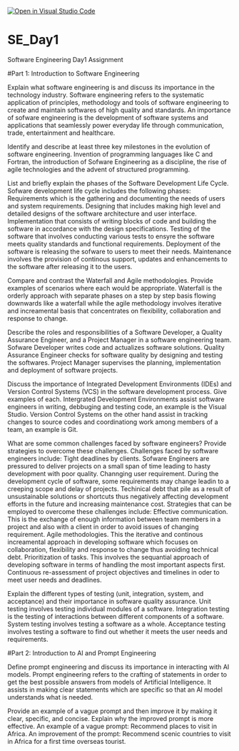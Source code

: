 [![Open in Visual Studio Code](https://classroom.github.com/assets/open-in-vscode-2e0aaae1b6195c2367325f4f02e2d04e9abb55f0b24a779b69b11b9e10269abc.svg)](https://classroom.github.com/online_ide?assignment_repo_id=15874849&assignment_repo_type=AssignmentRepo)
# SE_Day1
Software Engineering Day1 Assignment

#Part 1: Introduction to Software Engineering

Explain what software engineering is and discuss its importance in the technology industry.
Software engineering refers to the systematic application of principles, methodology and tools of software engineering to create and maintain softwares of high quality and standards.
An importance of sofware engineering is the development of software systems and applications that seamlessly power everyday life through communication, trade, entertainment and healthcare.

Identify and describe at least three key milestones in the evolution of software engineering.
Invention of programming languages like C and Fortran, the introduction of Sofware Engineering as a discipline, the rise of agile technologies and the advent of structured programming.

List and briefly explain the phases of the Software Development Life Cycle.
Sofware development life cycle includes the following phases:
Requirements which is the gathering and documenting the needs of users and system requirements.
Designing that includes making high level and detailed designs of the software architecture and user interface.
Implementation that consists of writing blocks of code and building the software in accordance with the design specifications.
Testing of the software that involves conducting various tests to ensyre the software meets quality standards and functional requirements.
Deployment of the software is releasing the sofware to users to meet their needs.
Maintenance involves the provision of continous support, updates and enhancements to the software after releasing it to the users.

Compare and contrast the Waterfall and Agile methodologies. Provide examples of scenarios where each would be appropriate.
Waterfall is the orderly approach with separate phases on a step by step basis flowing downwards like a waterfall while the agile methodology involves iterative and increamental basis that concentrates on flexibility, collaboration and response to change.

Describe the roles and responsibilities of a Software Developer, a Quality Assurance Engineer, and a Project Manager in a software engineering team.
Sofware Developer writes code and actualizes software solutions.
Quality Assurance Engineer checks for software quality by designing and testing the softwares.
Project Manager supervises the planning, implementation and deployment of software projects.

Discuss the importance of Integrated Development Environments (IDEs) and Version Control Systems (VCS) in the software development process. Give examples of each.
Intergrated Development Environments assist software engineers in writing, debbuging and testing code, an example is the Visual Studio. Version Control Systems on the other hand assist in tracking changes to source codes and coordinationg work among members of a team, an example is Git.

What are some common challenges faced by software engineers? Provide strategies to overcome these challenges.
Challenges faced by software engineers include:
Tight deadlines by clients. Sofware Engineers are pressured to deliver projects on a small span of time leading to hasty development with poor quality.
Channging user requirement. During the development cycle of software, some requirements may change leadin to a creeping scope and delay of projects.
Techinical debt that pile as a result of unsustainable solutions or shortcuts thus negatively affecting development efforts in the future and increasing maintenance cost.
Strategies that can be employed to overcome these challenges include:
Effective communication. This is the exchange of enough information between team members in a project and also with a client in order to avoid issues of changing requirement.
Agile methodologies. This the iterative and continous increamental approach in developing software which focuses on collaboration, flexibility and response to change thus avoiding technical debt.
Prioritization of tasks. This involves the sequantial approach of developing software in terms of handling the most important aspects first.
Continuous re-assessment of project objectives and timelines in oder to meet user needs and deadlines.

Explain the different types of testing (unit, integration, system, and acceptance) and their importance in software quality assurance.
Unit testing involves testing individual modules of a software.
Integration testing is the testing of interactions between different components of a software.
System testing involves testing a software as a whole.
Acceptance testing involves testing a software to find out whether it meets the user needs and requirements.

#Part 2: Introduction to AI and Prompt Engineering


Define prompt engineering and discuss its importance in interacting with AI models.
Prompt engineering refers to the crafting of statements in order to get the best possible answers from models of Artificial Intelligence. It assists in making clear statements which are specific so that an AI model understands what is needed.

Provide an example of a vague prompt and then improve it by making it clear, specific, and concise. Explain why the improved prompt is more effective.
An example of a vague prompt: Recommend places to visit in Africa.
An improvement of the prompt: Recommend scenic countries to visit in Africa for a first time overseas tourist.
